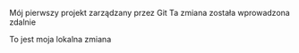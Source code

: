 Mój pierwszy projekt zarządzany przez Git
Ta zmiana została wprowadzona zdalnie

To jest moja lokalna zmiana

